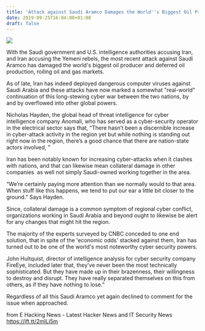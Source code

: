 ```yaml
---
title: 'Attack against Saudi Aramco Damages the World''s Biggest Oil Producer'
date: 2019-09-25T16:04:00+01:00
draft: false
---
```


[![](https://1.bp.blogspot.com/-Smsa5GMEnfw/XYttAWj6xLI/AAAAAAAA5pA/Fa19FTKuBuMduA92Cu4HiTML0uKVMIbbQCLcBGAsYHQ/s400/download.jpg)](https://1.bp.blogspot.com/-Smsa5GMEnfw/XYttAWj6xLI/AAAAAAAA5pA/Fa19FTKuBuMduA92Cu4HiTML0uKVMIbbQCLcBGAsYHQ/s1600/download.jpg)

  
  
With the Saudi government and U.S. intelligence authorities accusing Iran, and Iran accusing the Yemeni rebels, the most recent attack against Saudi Aramco has damaged the world's biggest oil producer and deferred oil production, roiling oil and gas markets.  
  
As of late, Iran has indeed deployed dangerous computer viruses against Saudi Arabia and these attacks have now marked a somewhat "real-world" continuation of this long-stewing cyber war between the two nations, by and by overflowed into other global powers.  
  
Nicholas Hayden, the global head of threat intelligence for cyber intelligence company Anomali, who has served as a cyber-security operator in the electrical sector says that, “There hasn’t been a discernible increase in cyber-attack activity in the region yet but while nothing is standing out right now in the region, there’s a good chance that there are nation-state actors involved, ”  
  
Iran has been notably known for increasing cyber-attacks when it clashes with nations, and that can likewise mean collateral damage in other companies  as well not simply Saudi-owned working together in the area.  
  
“We’re certainly paying more attention than we normally would to that area. When stuff like this happens, we tend to put our ear a little bit closer to the ground.” Says Hayden.  
  
Since, collateral damage is a common symptom of regional cyber conflict, organizations working in Saudi Arabia and beyond ought to likewise be alert for any changes that might hit the region.  
  
The majority of the experts surveyed by CNBC conceded to one end solution, that in spite of the 'economic odds' stacked against them, Iran has turned out to be one of the world's most noteworthy cyber security powers.  
  
John Hultquist, director of intelligence analysis for cyber security company FireEye, included later that, they’ve never been the most technically sophisticated. But they have made up in their brazenness, their willingness to destroy and disrupt. They have really separated themselves on this from others, as if they have nothing to lose.”  
  
Regardless of all this Saudi Aramco yet again declined to comment for the issue when approached.  

  

  
  
from E Hacking News - Latest Hacker News and IT Security News https://ift.tt/2mILi5m